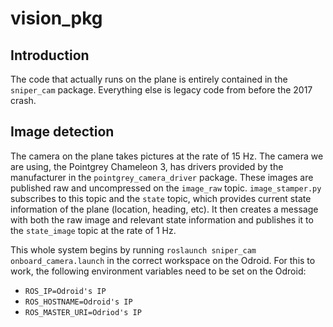 # vision_pkg

## Introduction
The code that actually runs on the plane is entirely contained in the `sniper_cam` package. Everything else is legacy code from before the 2017 crash.

## Image detection
The camera on the plane takes pictures at the rate of 15 Hz. The camera we are using, the Pointgrey Chameleon 3, has drivers provided by the manufacturer in the `pointgrey_camera_driver` package. These images are published raw and uncompressed on the `image_raw` topic. `image_stamper.py` subscribes to this topic and the `state` topic, which provides current state information of the plane (location, heading, etc). It then creates a message with both the raw image and relevant state information and publishes it to the `state_image` topic at the rate of 1 Hz.

This whole system begins by running `roslaunch sniper_cam onboard_camera.launch` in the correct workspace on the Odroid. For this to work, the following environment variables need to be set on the Odroid:
* `ROS_IP=Odroid's IP`
* `ROS_HOSTNAME=Odroid's IP`
* `ROS_MASTER_URI=Odriod's IP`
